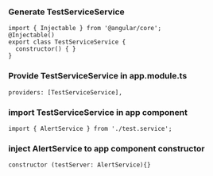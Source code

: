 ### Generate TestServiceService
```
import { Injectable } from '@angular/core';
@Injectable()
export class TestServiceService {
  constructor() { }
}
```

### Provide TestServiceService in app.module.ts
```
providers: [TestServiceService],
```

### import TestServiceService in app component
```
import { AlertService } from './test.service';
```
### inject AlertService to app component constructor
```
constructor (testServer: AlertService){}
```


